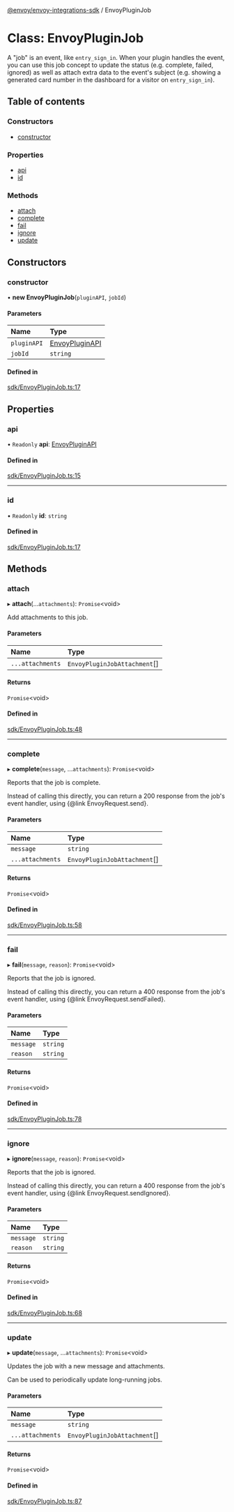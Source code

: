 [@envoy/envoy-integrations-sdk](../README.md) / EnvoyPluginJob

# Class: EnvoyPluginJob

A "job" is an event, like `entry_sign_in`.
When your plugin handles the event, you can use this job concept
to update the status (e.g. complete, failed, ignored)
as well as attach extra data to the event's subject
(e.g. showing a generated card number in the dashboard for a visitor on `entry_sign_in`).

## Table of contents

### Constructors

- [constructor](envoypluginjob.md#constructor)

### Properties

- [api](envoypluginjob.md#api)
- [id](envoypluginjob.md#id)

### Methods

- [attach](envoypluginjob.md#attach)
- [complete](envoypluginjob.md#complete)
- [fail](envoypluginjob.md#fail)
- [ignore](envoypluginjob.md#ignore)
- [update](envoypluginjob.md#update)

## Constructors

### constructor

• **new EnvoyPluginJob**(`pluginAPI`, `jobId`)

#### Parameters

| Name | Type |
| :------ | :------ |
| `pluginAPI` | [EnvoyPluginAPI](envoypluginapi.md) |
| `jobId` | `string` |

#### Defined in

[sdk/EnvoyPluginJob.ts:17](https://github.com/envoy/envoy-integrations-sdk-nodejs/blob/b26deae/src/sdk/EnvoyPluginJob.ts#L17)

## Properties

### api

• `Readonly` **api**: [EnvoyPluginAPI](envoypluginapi.md)

#### Defined in

[sdk/EnvoyPluginJob.ts:15](https://github.com/envoy/envoy-integrations-sdk-nodejs/blob/b26deae/src/sdk/EnvoyPluginJob.ts#L15)

___

### id

• `Readonly` **id**: `string`

#### Defined in

[sdk/EnvoyPluginJob.ts:17](https://github.com/envoy/envoy-integrations-sdk-nodejs/blob/b26deae/src/sdk/EnvoyPluginJob.ts#L17)

## Methods

### attach

▸ **attach**(...`attachments`): `Promise`<void\>

Add attachments to this job.

#### Parameters

| Name | Type |
| :------ | :------ |
| `...attachments` | `EnvoyPluginJobAttachment`[] |

#### Returns

`Promise`<void\>

#### Defined in

[sdk/EnvoyPluginJob.ts:48](https://github.com/envoy/envoy-integrations-sdk-nodejs/blob/b26deae/src/sdk/EnvoyPluginJob.ts#L48)

___

### complete

▸ **complete**(`message`, ...`attachments`): `Promise`<void\>

Reports that the job is complete.

Instead of calling this directly, you can return a 200 response from the job's event handler,
using {@link EnvoyRequest.send}.

#### Parameters

| Name | Type |
| :------ | :------ |
| `message` | `string` |
| `...attachments` | `EnvoyPluginJobAttachment`[] |

#### Returns

`Promise`<void\>

#### Defined in

[sdk/EnvoyPluginJob.ts:58](https://github.com/envoy/envoy-integrations-sdk-nodejs/blob/b26deae/src/sdk/EnvoyPluginJob.ts#L58)

___

### fail

▸ **fail**(`message`, `reason`): `Promise`<void\>

Reports that the job is ignored.

Instead of calling this directly, you can return a 400 response from the job's event handler,
using {@link EnvoyRequest.sendFailed}.

#### Parameters

| Name | Type |
| :------ | :------ |
| `message` | `string` |
| `reason` | `string` |

#### Returns

`Promise`<void\>

#### Defined in

[sdk/EnvoyPluginJob.ts:78](https://github.com/envoy/envoy-integrations-sdk-nodejs/blob/b26deae/src/sdk/EnvoyPluginJob.ts#L78)

___

### ignore

▸ **ignore**(`message`, `reason`): `Promise`<void\>

Reports that the job is ignored.

Instead of calling this directly, you can return a 400 response from the job's event handler,
using {@link EnvoyRequest.sendIgnored}.

#### Parameters

| Name | Type |
| :------ | :------ |
| `message` | `string` |
| `reason` | `string` |

#### Returns

`Promise`<void\>

#### Defined in

[sdk/EnvoyPluginJob.ts:68](https://github.com/envoy/envoy-integrations-sdk-nodejs/blob/b26deae/src/sdk/EnvoyPluginJob.ts#L68)

___

### update

▸ **update**(`message`, ...`attachments`): `Promise`<void\>

Updates the job with a new message and attachments.

Can be used to periodically update long-running jobs.

#### Parameters

| Name | Type |
| :------ | :------ |
| `message` | `string` |
| `...attachments` | `EnvoyPluginJobAttachment`[] |

#### Returns

`Promise`<void\>

#### Defined in

[sdk/EnvoyPluginJob.ts:87](https://github.com/envoy/envoy-integrations-sdk-nodejs/blob/b26deae/src/sdk/EnvoyPluginJob.ts#L87)
